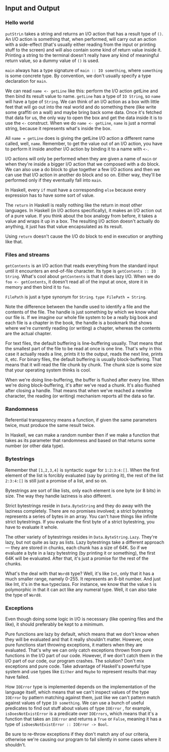 ## Input and Output

### Hello world
`putStrLn` takes a string and returns an I/O action that has a result type of `()`. An I/O action is something that, when performed, will carry out an action with a side-effect (that's usually either reading from the input or printing stuff to the screen) and will also contain some kind of return value inside it. Printing a string to the terminal doesn't really have any kind of meaningful return value, so a dummy value of `()` is used.

`main` always has a type signature of `main :: IO something`, where `something` is some concrete type. By convention, we don't usually specify a type declaration for `main`.

We can read `name <- getLine` like this: perform the I/O action getLine and then bind its result value to name. `getLine` has a type of `IO String`, so `name` will have a type of `String`. We can think of an I/O action as a box with little feet that will go out into the real world and do something there (like write some graffiti on a wall) and maybe bring back some data. Once it's fetched that data for us, the only way to open the box and get the data inside it is to use the `<-` construct. When we do `name <- getLine`, `name` is just a normal string, because it represents what's inside the box.

All `name = getLine` does is giving the getLine I/O action a different name called, well, `name`. Remember, to get the value out of an I/O action, you have to perform it inside another I/O action by binding it to a name with `<-`.

I/O actions will only be performed when they are given a name of `main` or when they're inside a bigger I/O action that we composed with a do block. We can also use a do block to glue together a few I/O actions and then we can use that I/O action in another do block and so on. Either way, they'll be performed only if they eventually fall into `main`.

In Haskell, every `if` must have a corresponding `else` because every expression has to have some sort of value. 

The `return` in Haskell is really nothing like the return in most other languages. In Haskell (in I/O actions specifically), it makes an I/O action out of a pure value. If you think about the box analogy from before, it takes a value and wraps it up in a box. The resulting I/O action doesn't actually do anything, it just has that value encapsulated as its result.

Using `return` doesn't cause the I/O do block to end in execution or anything like that.

### Files and streams
`getContents` is an I/O action that reads everything from the standard input until it encounters an end-of-file character. Its type is `getContents :: IO String`. What's cool about `getContents` is that it does lazy I/O. When we do `foo <- getContents`, it doesn't read all of the input at once, store it in memory and then bind it to `foo`.

`FilePath` is just a type synonym for `String`. `type FilePath = String`.

Note the difference between the handle used to identify a file and the contents of the file. The handle is just something by which we know what our file is. If we imagine our whole file system to be a really big book and each file is a chapter in the book, the handle is a bookmark that shows where we're currently reading (or writing) a chapter, whereas the contents are the actual chapter.

For text files, the default buffering is line-buffering usually. That means that the smallest part of the file to be read at once is one line. That's why in this case it actually reads a line, prints it to the output, reads the next line, prints it, etc. For binary files, the default buffering is usually block-buffering. That means that it will read the file chunk by chunk. The chunk size is some size that your operating system thinks is cool.

When we're doing line-buffering, the buffer is flushed after every line. When we're doing block-buffering, it's after we've read a chunk. It's also flushed after closing a handle. That means that when we've reached a newline character, the reading (or writing) mechanism reports all the data so far. 

### Randomness
Referential transparency means a function, if given the same parameters twice, must produce the same result twice. 

In Haskell, we can make a random number then if we make a function that takes as its parameter that randomness and based on that returns some number (or other data type).

### Bytestrings
Remember that `[1,2,3,4]` is syntactic sugar for `1:2:3:4:[]`. When the first element of the list is forcibly evaluated (say by printing it), the rest of the list `2:3:4:[]` is still just a promise of a list, and so on. 

Bytestrings are sort of like lists, only each element is one byte (or 8 bits) in size. The way they handle laziness is also different.

Strict bytestrings reside in `Data.ByteString` and they do away with the laziness completely. There are no promises involved; a strict bytestring represents a series of bytes in an array. You can't have things like infinite strict bytestrings. If you evaluate the first byte of a strict bytestring, you have to evaluate it whole.

The other variety of bytestrings resides in `Data.ByteString.Lazy`. They're lazy, but not quite as lazy as lists. Lazy bytestrings take a different approach — they are stored in chunks, each chunk has a size of 64K. So if we evaluate a byte in a lazy bytestring (by printing it or something), the first 64K will be evaluated. After that, it's just a promise for the rest of the chunks.

What's the deal with that `Word8` type? Well, it's like `Int`, only that it has a much smaller range, namely 0-255. It represents an 8-bit number. And just like Int, it's in the `Num` typeclass. For instance, we know that the value `5` is polymorphic in that it can act like any numeral type. Well, it can also take the type of `Word8`.

### Exceptions
Even though doing some logic in I/O is necessary (like opening files and the like), it should preferably be kept to a minimum. 

Pure functions are lazy by default, which means that we don't know when they will be evaluated and that it really shouldn't matter. However, once pure functions start throwing exceptions, it matters when they are evaluated. That's why we can only catch exceptions thrown from pure functions in the I/O part of our code. However, if we don't catch them in the I/O part of our code, our program crashes. The solution? Don't mix exceptions and pure code. Take advantage of Haskell's powerful type system and use types like `Either` and `Maybe` to represent results that may have failed.

How `IOError` type is implemented depends on the implementation of the language itself, which means that we can't inspect values of the type `IOError` by pattern matching against them, just like we can't pattern match against values of type `IO something`. We can use a bunch of useful predicates to find out stuff about values of type `IOError` , for example, `isDoesNotExistError` is a predicate over `IOErrors`, which means that it's a function that takes an `IOError` and returns a `True` or `False`, meaning it has a type of `isDoesNotExistError :: IOError -> Bool`.

Be sure to re-throw exceptions if they don't match any of our criteria, otherwise we're causing our program to fail silently in some cases where it shouldn't.